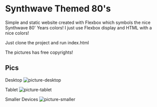 # Synthwave Themed 80's
Simple and static website created with Flexbox which symbols the nice Synthwave 80' Years colors!
I just use Flexbox display and HTML with a nice colors!

Just clone the project and run index.html

The pictures has free copyrights!

## Pics
Desktop
![picture-desktop](https://i.imgur.com/393Rj7R.jpg "Picture of Desktop Version")

Tablet
![picture-tablet](https://i.imgur.com/H7eVbqr.jpg "Picture of an Tablet Version")

Smaller Devices
![picture-smaller](https://i.imgur.com/a0vgf6x.jpg "Picture of an Smaller Version")

